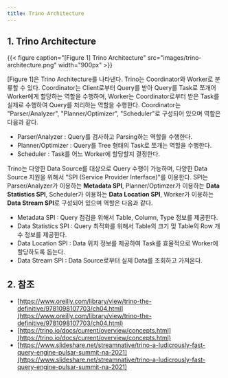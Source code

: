 ```yaml
---
title: Trino Architecture
---
```


## 1. Trino Architecture

{{< figure caption="[Figure 1] Trino Architecture" src="images/trino-architecture.png" width="900px" >}}

[Figure 1]은 Trino Architecture를 나타낸다. Trino는 Coordinator와 Worker로 분류할 수 있다. Coordinator는 Client로부터 Query를 받아 Query를 Task로 쪼개어 Worker에게 할당하는 역할을 수행하며, Worker는 Coordinator로부터 받은 Task를 실제로 수행하여 Query를 처리하는 역할을 수행한다. Coordinator는 "Parser/Analyzer", "Planner/Optimizer", "Scheduler"로 구성되어 있으며 역할은 다음과 같다.

* Parser/Analyzer : Query를 검사하고 Parsing하는 역할을 수행한다. 
* Planner/Optimizer : Query를 Tree 형태의 Task로 쪼개는 역할을 수행한다. 
* Scheduler : Task를 어느 Worker에 할당할지 결정한다.

Trino는 다양한 Data Source를 대상으로 Query 수행이 가능하며, 다양한 Data Source 지원을 위해서 "SPI (Service Provider Interface)"를 이용한다. SPI는 Parser/Analyzer가 이용하는 **Metadata SPI**, Planner/Optimzer가 이용하는 **Data Statistics SPI**, Scheduler가 이용하는 **Data Location SPI**, Worker가 이용하는 **Data Stream SPI**로 구성되어 있으며 역할은 다음과 같다.

* Metadata SPI : Query 점검을 위해서 Table, Column, Type 정보를 제공한다.
* Data Statistics SPI : Query 최적화를 위해서 Table의 크기 및 Table의 Row 개수 정보를 제공한다.
* Data Location SPI : Data 위치 정보를 제공하여 Task를 효율적으로 Worker에 할당하도록 돕는다.
* Data Stream SPI : Data Source로부터 실제 Data를 조회하고 가져온다.

## 2. 참조

* [https://www.oreilly.com/library/view/trino-the-definitive/9781098107703/ch04.html](https://www.oreilly.com/library/view/trino-the-definitive/9781098107703/ch04.html)
* [https://trino.io/docs/current/overview/concepts.html](https://trino.io/docs/current/overview/concepts.html)
* [https://www.slideshare.net/streamnative/trino-a-ludicrously-fast-query-engine-pulsar-summit-na-2021](https://www.slideshare.net/streamnative/trino-a-ludicrously-fast-query-engine-pulsar-summit-na-2021)